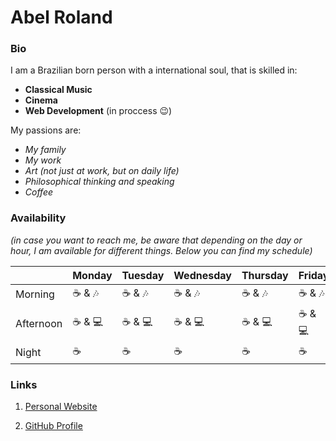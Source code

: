 # Abel Roland

### Bio

I am a Brazilian born person with a international soul, that is skilled in: 

- __Classical Music__
- __Cinema__
- __Web Development__ (in proccess :wink:)

My passions are:

- _My family_
- _My work_
- _Art (not just at work, but on daily life)_
- _Philosophical thinking and speaking_
- _Coffee_

### Availability 
_(in case you want to reach me, be aware that depending on the day or hour, I am available for different things. Below you can find my schedule)_

| | Monday | Tuesday | Wednesday | Thursday | Friday | Saturday | Sunday |
------------ | ------------- | --- | --- | ---| --- | --- | ---
Morning | :coffee: & :notes: | :coffee: & :notes: | :coffee: & :notes: | :coffee: & :notes: | :coffee: & :notes: | :coffee: & :notes: | :coffee: 
Afternoon  | :coffee: & :computer: | :coffee: & :computer: | :coffee: & :computer: | :coffee: & :computer: | :coffee: & :computer: | :coffee: & :computer: | :coffee:
Night | :coffee: | :coffee: | :coffee: | :coffee: | :coffee: | :coffee: | :coffee:


### Links

1. [Personal Website](https://abelroland.com/en/)

2. [GitHub Profile](https://github.com/abelRoland)
